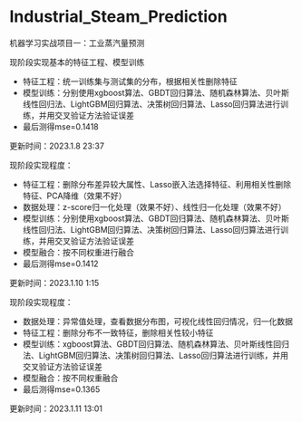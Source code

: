 # Industrial_Steam_Prediction
机器学习实战项目一：工业蒸汽量预测

现阶段实现基本的特征工程、模型训练
* 特征工程：统一训练集与测试集的分布，根据相关性删除特征
* 模型训练：分别使用xgboost算法、GBDT回归算法、随机森林算法、贝叶斯线性回归法、LightGBM回归算法、决策树回归算法、Lasso回归算法进行训练，并用交叉验证方法验证误差
* 最后测得mse=0.1418

更新时间：2023.1.8 23:37

现阶段实现程度：
* 特征工程：删除分布差异较大属性、Lasso嵌入法选择特征、利用相关性删除特征、PCA降维（效果不好）
* 数据处理：z-score归一化处理（效果不好）、线性归一化处理（效果不好）
* 模型训练：分别使用xgboost算法、GBDT回归算法、随机森林算法、贝叶斯线性回归法、LightGBM回归算法、决策树回归算法、Lasso回归算法进行训练，并用交叉验证方法验证误差
* 模型融合：按不同权重进行融合
* 最后测得mse=0.1412

更新时间：2023.1.10 1:15

现阶段实现程度：
* 数据处理：异常值处理，查看数据分布图，可视化线性回归情况，归一化数据
* 特征工程：删除分布不一致特征，删除相关性较小特征
* 模型训练：xgboost算法、GBDT回归算法、随机森林算法、贝叶斯线性回归法、LightGBM回归算法、决策树回归算法、Lasso回归算法进行训练，并用交叉验证方法验证误差
* 模型融合：按不同权重融合
* 最后测得mse=0.1365

更新时间：2023.1.11 13:01
